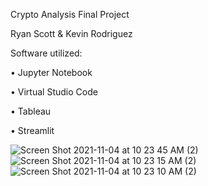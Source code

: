 Crypto Analysis Final Project 

Ryan Scott & Kevin Rodriguez

Software utilized:


  •	Jupyter Notebook
  
  •	Virtual Studio Code
  
  •	Tableau
  
  •	Streamlit


![Screen Shot 2021-11-04 at 10 23 45 AM (2)](https://user-images.githubusercontent.com/81592432/140331652-11dde28a-718c-47e3-b1fd-a79378d1a92b.png)
![Screen Shot 2021-11-04 at 10 23 15 AM (2)](https://user-images.githubusercontent.com/81592432/140331658-d899d1e7-4dfb-4743-a422-0d926763fb83.png)
![Screen Shot 2021-11-04 at 10 23 10 AM (2)](https://user-images.githubusercontent.com/81592432/140331659-b17fae56-b733-4d18-be85-d830ea91e0c0.png)

